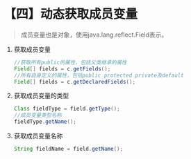 # 【四】动态获取成员变量

> 成员变量也是对象，使用java.lang.reflect.Field表示。



1. 获取成员变量

   ```java
   //获取所有public的属性，包括父类继承的属性
   Field[] fields = c.getFields();
   //所有自身定义的属性，包括public protected private及default
   Field[] fields = c.getDeclaredFields();
   ```

2. 获取成员变量的类型

   ```java
   Class fieldType = field.getType();
   //成员变量类型名称
   fieldType.getName();
   ```

3. 获取成员变量名称

   ```java
   String fieldName = field.getName();
   ```

   

